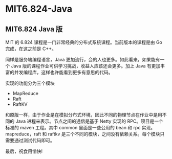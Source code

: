 # MIT6.824-Java
MIT6.824 Java 版
--- 

MIT 的 6.824 课程是一门非常经典的分布式系统课程。当前版本的课程是由 Go 完成，在这之前是 C++。

同样是服务端编程语言，Java 更加流行，会的人也更多。如此看来，如果能有一个 Java 版的课程作业可供学习挑战，收益人应该还会更多。加上 Java 有更加丰富的并发编程库，这样也许能看到更多有意思的代码。

实现的功能分为三个模块
- MapReduce 
- Raft
- RaftKV

和原版一样，由于作业是在模拟分布式环境，因此不同的物理节点在作业中是用不同的 Java 进程来表示。节点之间的通信是基于 Netty 实现的 RPC。项目是一个标准的 maven 工程。其中 common 里面是一些公用的 bean 和 rpc 实现。mapreduce，raft 和 raftkv 是三个不同的模块，之间没有依赖关系。每个模块只需要通过测试代码即可。

最后，祝食用愉快!


